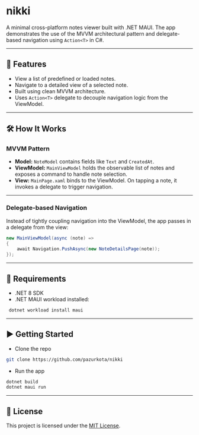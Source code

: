 # nikki

A minimal cross-platform notes viewer built with .NET MAUI. The app demonstrates the use of the MVVM architectural pattern and delegate-based navigation using `Action<T>` in C#.

---

## 🚀 Features

- View a list of predefined or loaded notes.
- Navigate to a detailed view of a selected note.
- Built using clean MVVM architecture.
- Uses `Action<T>` delegate to decouple navigation logic from the ViewModel.

---

## 🛠️ How It Works

### MVVM Pattern

- **Model:** `NoteModel` contains fields like `Text` and `CreatedAt`.
- **ViewModel:** `MainViewModel` holds the observable list of notes and exposes a command to handle note selection.
- **View:** `MainPage.xaml` binds to the ViewModel. On tapping a note, it invokes a delegate to trigger navigation.

---

### Delegate-based Navigation

Instead of tightly coupling navigation into the ViewModel, the app passes in a delegate from the view:

```csharp
new MainViewModel(async (note) =>
{
    await Navigation.PushAsync(new NoteDetailsPage(note));
});
```

---

## 🧰 Requirements
- .NET 8 SDK
- .NET MAUI workload installed:
```bash
 dotnet workload install maui
```

---

## ▶️ Getting Started
- Clone the repo
```bash
git clone https://github.com/pazurkota/nikki
```
- Run the app
```bash
dotnet build
dotnet maui run
```

---

## 📄 License

This project is licensed under the [MIT License](LICENSE.md).